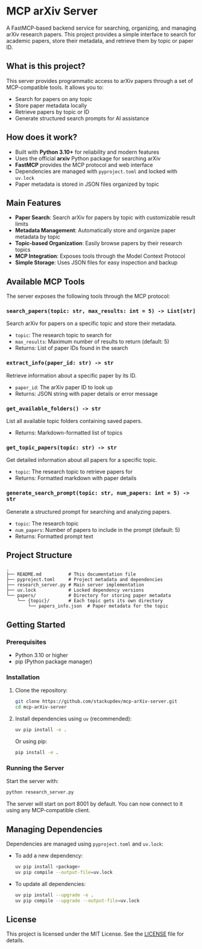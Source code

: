 # MCP arXiv Server

A FastMCP-based backend service for searching, organizing, and managing arXiv research papers. This project provides a simple interface to search for academic papers, store their metadata, and retrieve them by topic or paper ID.

## What is this project?
This server provides programmatic access to arXiv papers through a set of MCP-compatible tools. It allows you to:
- Search for papers on any topic
- Store paper metadata locally
- Retrieve papers by topic or ID
- Generate structured search prompts for AI assistance

## How does it work?
- Built with **Python 3.10+** for reliability and modern features
- Uses the official **arxiv** Python package for searching arXiv
- **FastMCP** provides the MCP protocol and web interface
- Dependencies are managed with `pyproject.toml` and locked with `uv.lock`
- Paper metadata is stored in JSON files organized by topic

## Main Features
- **Paper Search**: Search arXiv for papers by topic with customizable result limits
- **Metadata Management**: Automatically store and organize paper metadata by topic
- **Topic-based Organization**: Easily browse papers by their research topics
- **MCP Integration**: Exposes tools through the Model Context Protocol
- **Simple Storage**: Uses JSON files for easy inspection and backup

## Available MCP Tools

The server exposes the following tools through the MCP protocol:

### `search_papers(topic: str, max_results: int = 5) -> List[str]`
Search arXiv for papers on a specific topic and store their metadata.
- `topic`: The research topic to search for
- `max_results`: Maximum number of results to return (default: 5)
- Returns: List of paper IDs found in the search

### `extract_info(paper_id: str) -> str`
Retrieve information about a specific paper by its ID.
- `paper_id`: The arXiv paper ID to look up
- Returns: JSON string with paper details or error message

### `get_available_folders() -> str`
List all available topic folders containing saved papers.
- Returns: Markdown-formatted list of topics

### `get_topic_papers(topic: str) -> str`
Get detailed information about all papers for a specific topic.
- `topic`: The research topic to retrieve papers for
- Returns: Formatted markdown with paper details

### `generate_search_prompt(topic: str, num_papers: int = 5) -> str`
Generate a structured prompt for searching and analyzing papers.
- `topic`: The research topic
- `num_papers`: Number of papers to include in the prompt (default: 5)
- Returns: Formatted prompt text

## Project Structure

```
.
├── README.md          # This documentation file
├── pyproject.toml     # Project metadata and dependencies
├── research_server.py # Main server implementation
├── uv.lock            # Locked dependency versions
└── papers/            # Directory for storing paper metadata
    └── {topic}/       # Each topic gets its own directory
        └── papers_info.json  # Paper metadata for the topic
```

## Getting Started

### Prerequisites
- Python 3.10 or higher
- pip (Python package manager)

### Installation

1. Clone the repository:
   ```bash
   git clone https://github.com/stackupdev/mcp-arXiv-server.git
   cd mcp-arXiv-server
   ```

2. Install dependencies using `uv` (recommended):
   ```bash
   uv pip install -e .
   ```
   Or using pip:
   ```bash
   pip install -e .
   ```

### Running the Server

Start the server with:
```bash
python research_server.py
```

The server will start on port 8001 by default. You can now connect to it using any MCP-compatible client.

## Managing Dependencies

Dependencies are managed using `pyproject.toml` and `uv.lock`:

- To add a new dependency:
  ```bash
  uv pip install <package>
  uv pip compile --output-file=uv.lock
  ```

- To update all dependencies:
  ```bash
  uv pip install --upgrade -e .
  uv pip compile --upgrade --output-file=uv.lock
  ```

## License

This project is licensed under the MIT License. See the [LICENSE](./LICENSE) file for details.
